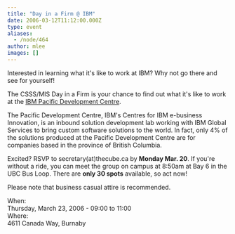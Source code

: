```yaml
---
title: "Day in a Firm @ IBM"
date: 2006-03-12T11:12:00.000Z
type: event
aliases:
  - /node/464
author: mlee
images: []
---
```


<div class="field field-name-body field-type-text-with-summary field-label-hidden"><div class="field-items"><div class="field-item even"><p>Interested in learning what it&apos;s like to work at IBM? Why not go there and see for yourself!</p>
<p>The CSSS/MIS Day in a Firm is your chance to find out what it&apos;s like to work at the <a href="https://www-03.ibm.com/services/ca/en/innovation/vancouver/">IBM Pacific Development Centre</a>.</p>
<p>The Pacific Development Centre, IBM&apos;s Centres for IBM e-business Innovation, is an inbound solution development lab working with IBM Global Services to bring custom software solutions to the world. In fact, only 4% of the solutions produced at the Pacific Development Centre are for companies based in the province of British Columbia.</p>
<p>Excited? RSVP to secretary(at)thecube.ca by <strong>Monday Mar. 20</strong>. If you&apos;re without a ride, you can meet the group on campus at 8:50am at Bay 6 in the UBC Bus Loop. There are <strong>only 30 spots</strong> available, so act now!</p>
<p>Please note that business casual attire is recommended.</p>
</div></div></div><div class="field field-name-field-dates field-type-datetime field-label-above"><div class="field-label">When:&#xA0;</div><div class="field-items"><div class="field-item even"><span class="date-display-single">Thursday, March 23, 2006 - <span class="date-display-range"><span class="date-display-start">09:00</span> to <span class="date-display-end">11:00</span></span></span></div></div></div><div class="field field-name-field-location field-type-text field-label-above"><div class="field-label">Where:&#xA0;</div><div class="field-items"><div class="field-item even">4611 Canada Way, Burnaby</div></div></div>    <footer>
          </footer>